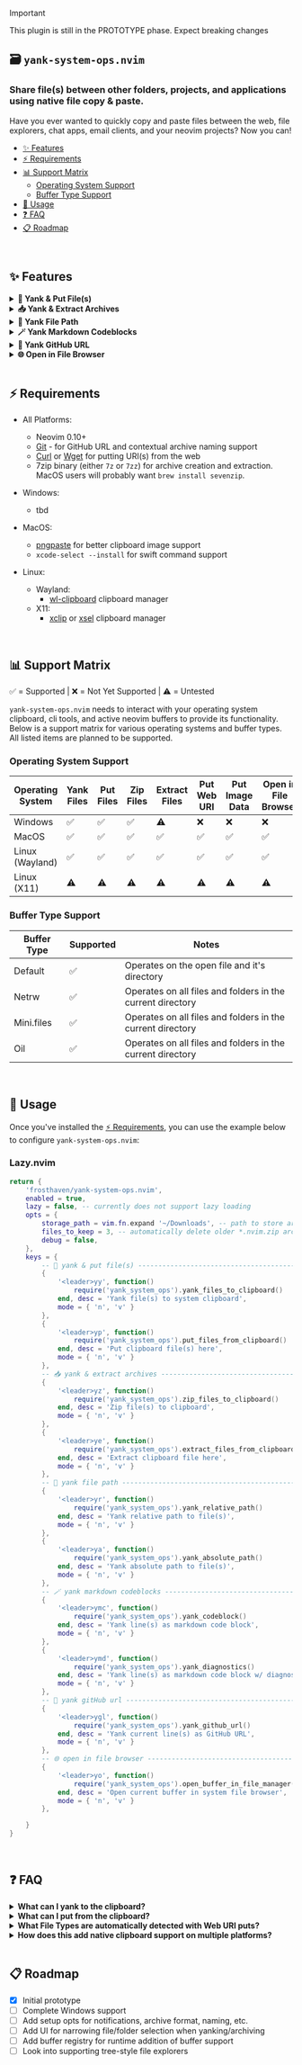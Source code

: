 > [!IMPORTANT]
> This plugin is still in the PROTOTYPE phase. Expect breaking changes

## 🗃️ `yank-system-ops.nvim`

### Share file(s) between other folders, projects, and applications using native file copy & paste.

Have you ever wanted to quickly copy and paste files between the web, file
explorers, chat apps, email clients, and your neovim projects? Now you can!

- [✨ Features](#-features)
- [⚡️ Requirements](#️-requirements)
- [📊 Support Matrix](#-support-matrix)
  - [Operating System Support](#operating-system-support)
  - [Buffer Type Support](#buffer-type-support)
- [🚀 Usage](#-usage)
- [❓ FAQ](#-faq)
- [📋 Roadmap](#-roadmap)

<br>

## ✨ Features

<details>
<summary><strong>🧷 Yank & Put File(s)</strong></summary>

```lua
{
    '<leader>yy', function()
        require('yank_system_ops').yank_files_to_clipboard()
    end, desc = 'Yank file(s) to system clipboard',
    mode = { 'n', 'v' }
},
```

Yank file(s) in the current supported buffer into your native system clipboard
for pasting into other applications such as Slack, Discord, and your file
browser. See the [FAQ](#-faq) for details on what can be yanked.

```lua
{
    '<leader>yp', function()
        require('yank_system_ops').put_files_from_clipboard()
    end, desc = 'Put clipboard file(s) here',
    mode = { 'n', 'v' }
},
```

Put file(s) from your system clipboard into the current supported buffer's
directory. See the [FAQ](#-faq) for details on what can be put. 

</details>

<details>
<summary><strong>📥 Yank & Extract Archives</strong></summary>

```lua
{
    '<leader>yz', function()
        require('yank_system_ops').zip_files_to_clipboard()
    end, desc = 'Zip file(s) to clipboard',
    mode = { 'n', 'v' }
},
```

Compress the current supported buffer's file(s) into a `.nvim.zip` archive
located in the configured `storage_path` and copy it to your system clipboard
for pasting into other applications such as Slack, Discord, and your file
browser.

```lua
{
    '<leader>ye', function()
        require('yank_system_ops').extract_files_from_clipboard()
    end, desc = 'Extract clipboard file here',
    mode = { 'n', 'v' }
},
```

Extract the contents of a supported archive format from your system clipboard
into the current supported buffer's directory.

</details>

<details>
<summary><strong>📂 Yank File Path</strong></summary>

```lua
{
    '<leader>yr', function()
        require('yank_system_ops').yank_relative_path()
    end, desc = 'Yank relative path to file(s)',
    mode = { 'n', 'v' }
},
```

Yank the cwd-relative path to the current supported buffer's file(s).

```lua
{
    '<leader>ya', function()
        require('yank_system_ops').yank_absolute_path()
    end, desc = 'Yank absolute path to file(s)',
    mode = { 'n', 'v' }
},
```

Yank the full absolute path to the current supported buffer's file(s).

</details>

<details>
<summary><strong>🪄 Yank Markdown Codeblocks</strong></summary>

```lua
{
    '<leader>ymc', function()
        require('yank_system_ops').yank_codeblock()
    end, desc = 'Yank line(s) as markdown code block',
    mode = { 'n', 'v' }
},
```

Yank selected line(s) into a language-tagged markdown code block for pasting
into markdown supported applications.

```lua
{
    '<leader>ymd', function()
        require('yank_system_ops').yank_diagnostics()
    end, desc = 'Yank line(s) as markdown code block w/ diagnostics',
    mode = { 'n', 'v' }
},
```

Yank selected line(s) into a language-tagged markdown code block for pasting
into markdown supported applications. Includes any diagnostic messages in the
selected lines.

</details>

<details>
<summary><strong>🧭 Yank GitHub URL</strong></summary>

```lua
{
    '<leader>ygl', function()
        require('yank_system_ops').yank_github_url()
    end, desc = 'Yank current line(s) as GitHub URL',
    mode = { 'n', 'v' }
},
```

Yank a GitHub URL for the current line(s) in the current supported buffer. This
respects the current branch. _Note: This only works for files that are part of a
git-tracked repository and hosted on GitHub. This will also not copy URLs for
which there are pending commits/changes._

</details>

<details>
<summary><strong>🌐 Open in File Browser</strong></summary>

```lua
{
    '<leader>yo', function()
        require('yank_system_ops').open_buffer_in_file_manager()
    end, desc = 'Open current buffer in system file browser',
    mode = { 'n', 'v' }
},
```

Open the current supported buffer's file(s) in your system's file explorer. The
explorer used depends on your OS.

</details>

<br>

## ⚡️ Requirements

- All Platforms:
    - Neovim 0.10+
    - [Git](https://git-scm.com/) - for GitHub URL and contextual archive naming support
    - [Curl](https://curl.se/) or [Wget](https://www.gnu.org/software/wget/) for
      putting URI(s) from the web
    - 7zip binary (either `7z` or `7zz`) for archive creation and extraction.
      MacOS users will probably want `brew install sevenzip`.

- Windows:
    - tbd
- MacOS:
    - [pngpaste](https://github.com/jcsalterego/pngpaste) for better clipboard
      image support
    - `xcode-select --install` for swift command support
- Linux:
    - Wayland:
        - [wl-clipboard](https://github.com/bugaevc/wl-clipboard) clipboard
        manager
    - X11:
        - [xclip](https://github.com/astrand/xclip) or [xsel](https://github.com/kfish/xsel)
        clipboard manager

<br>

## 📊 Support Matrix

✅️ = Supported | ❌ = Not Yet Supported | ⚠️ = Untested

`yank-system-ops.nvim` needs to interact with your operating system clipboard,
cli tools, and active neovim buffers to provide its functionality. Below is a
support matrix for various operating systems and buffer types. All listed items
are planned to be supported.

### Operating System Support

| Operating System | Yank Files | Put Files | Zip Files | Extract Files | Put Web URI | Put Image Data | Open in File Browser |
|------------------|------------|-----------|-----------|---------------|-------------|----------------|----------------------|
| Windows          | ✅         | ✅        | ✅        | ⚠️            | ❌          | ❌             | ❌                   |
| MacOS            | ✅         | ✅        | ✅        | ✅            | ✅          | ✅             | ✅                   |
| Linux (Wayland)  | ✅         | ✅        | ✅        | ✅            | ✅          | ✅             | ✅                   |
| Linux (X11)      | ⚠️          | ⚠️        | ⚠️       | ⚠️            | ⚠️          | ⚠️             | ⚠️                   |

### Buffer Type Support

| Buffer Type | Supported | Notes                                                      |
|-------------|-----------|------------------------------------------------------------|
| Default     | ✅        | Operates on the open file and it's directory               |
| Netrw       | ✅        | Operates on all files and folders in the current directory |
| Mini.files  | ✅        | Operates on all files and folders in the current directory |
| Oil         | ✅        | Operates on all files and folders in the current directory |

<br>

## 🚀 Usage

Once you've installed the [⚡️ Requirements](#️-requirements), you can use the
example below to configure `yank-system-ops.nvim`:

### Lazy.nvim

```lua
return {
    'frosthaven/yank-system-ops.nvim',
    enabled = true,
    lazy = false, -- currently does not support lazy loading
    opts = {
        storage_path = vim.fn.expand '~/Downloads', -- path to store archives
        files_to_keep = 3, -- automatically delete older *.nvim.zip archives
        debug = false,
    },
    keys = {
        -- 🧷 yank & put file(s) ----------------------------------------------
        {
            '<leader>yy', function()
                require('yank_system_ops').yank_files_to_clipboard()
            end, desc = 'Yank file(s) to system clipboard',
            mode = { 'n', 'v' }
        },
        {
            '<leader>yp', function()
                require('yank_system_ops').put_files_from_clipboard()
            end, desc = 'Put clipboard file(s) here',
            mode = { 'n', 'v' }
        },
        -- 📥 yank & extract archives -----------------------------------------
        {
            '<leader>yz', function()
                require('yank_system_ops').zip_files_to_clipboard()
            end, desc = 'Zip file(s) to clipboard',
            mode = { 'n', 'v' }
        },
        {
            '<leader>ye', function()
                require('yank_system_ops').extract_files_from_clipboard()
            end, desc = 'Extract clipboard file here',
            mode = { 'n', 'v' }
        },
        -- 📂 yank file path --------------------------------------------------
        {
            '<leader>yr', function()
                require('yank_system_ops').yank_relative_path()
            end, desc = 'Yank relative path to file(s)',
            mode = { 'n', 'v' }
        },
        {
            '<leader>ya', function()
                require('yank_system_ops').yank_absolute_path()
            end, desc = 'Yank absolute path to file(s)',
            mode = { 'n', 'v' }
        },
        -- 🪄 yank markdown codeblocks ----------------------------------------
        {
            '<leader>ymc', function()
                require('yank_system_ops').yank_codeblock()
            end, desc = 'Yank line(s) as markdown code block',
            mode = { 'n', 'v' }
        },
        {
            '<leader>ymd', function()
                require('yank_system_ops').yank_diagnostics()
            end, desc = 'Yank line(s) as markdown code block w/ diagnostics',
            mode = { 'n', 'v' }
        },
        -- 🧭 yank gitHub url -------------------------------------------------
        {
            '<leader>ygl', function()
                require('yank_system_ops').yank_github_url()
            end, desc = 'Yank current line(s) as GitHub URL',
            mode = { 'n', 'v' }
        },
        -- 🌐 open in file browser --------------------------------------------
        {
            '<leader>yo', function()
                require('yank_system_ops').open_buffer_in_file_manager()
            end, desc = 'Open current buffer in system file browser',
            mode = { 'n', 'v' }
        },

    }
}
```

<br>

## ❓ FAQ

<details>
<summary><strong>What can I yank to the clipboard?</strong></summary>


| Buffer Type       | Details |
|-------------------|---------|
| Default Buffers   | The current file is copied to the clipboard. You may also yank the current file into an archive (ending in `.nvim.zip`) which gets copied to your clipboard. This can then be pasted into other applications such as Slack, Discord, and your file browser.|
| Directory Buffers | All files and folders in the current directory are copied to the clipboard. You may also yank all files and folders in the current directory into an archive (ending in `.nvim.zip`) which gets copied to your clipboard. These can then be pasted into other applications such as Slack, Discord, and your file browser.|

</details>

<details>
<summary><strong>What can I put from the clipboard?</strong></summary>


| Source Type          | Details |
|----------------------|---------|
| Web URIs             | A file will be downloaded from the web URI and saved in the current buffer's active directory. Common file types are automatically detected (see next FAQ).|
| Images               | An image copied to your clipboard from other applications will be saved as a `.png` file in the current buffer's active directory. If you have SVG source code in your clipboard (e.g., from Lucide Icons or Figma assets), it will be saved as a `.svg` file.|
| System Files/Folders | Files and folders copied using `yank-system-ops.nvim` or other applications (such as your OS's native file explorer) will be pasted into the current buffer's active directory.|

</details>

<details>
<summary><strong>What File Types are automatically detected with Web URI puts?</strong></summary>

These are some of the supported file types that are automatically detected when
putting web URIs. If the file type cannot be detected, the file will be saved
with a `.bin` extension:

| File Type | Details |
|-----------|---------|
| Images    | `.png`, `.jpg`, `.gif`, `.webp`, `.svg` |
| Archives  | `.zip`  |
| Documents | `.pdf`  |
| Markup    | `.html`, `.xml`, `.json` |

You can [browse the download handler](https://github.com/Frosthaven/yank-system-ops.nvim/blob/main/lua/yank_system_ops/uri_downloader.lua)
to learn more.

</details>

<details>
<summary><strong>How does this add native clipboard support on multiple platforms?</strong></summary>

Each platform handles the system clipboard vastly different from one another. To
bridge this gap, `yank-system-ops.nvim` uses a combination of cli tools and
native OS commands to provide a consistent experience across platforms. Below is
a high-level overview of how each platform is supported:

- **Windows:** Relies on `powershell` commands to interact with the clipboard.
  _Note: Windows support is still being worked on._
- **MacOS:** Relies on `bash`, `osascript`, and `swift` scripts to interact
  with the clipboard.
- **Linux (Wayland):** Relies on `bash`, `wl-clipboard`, and `xclip` or `xsel`
  to interact with the clipboard.

By leveraging abstractions from these underlying tools and commands,
`yank-system-ops.nvim` can effectively interact with the system clipboard on
various operating systems, allowing users to seamlessly copy and paste files,
images, and URIs between Neovim and other applications.

</details>

<br>

## 📋 Roadmap

- [x] Initial prototype
- [ ] Complete Windows support
- [ ] Add setup opts for notifications, archive format, naming, etc.
- [ ] Add UI for narrowing file/folder selection when yanking/archiving
- [ ] Add buffer registry for runtime addition of buffer support
- [ ] Look into supporting tree-style file explorers

